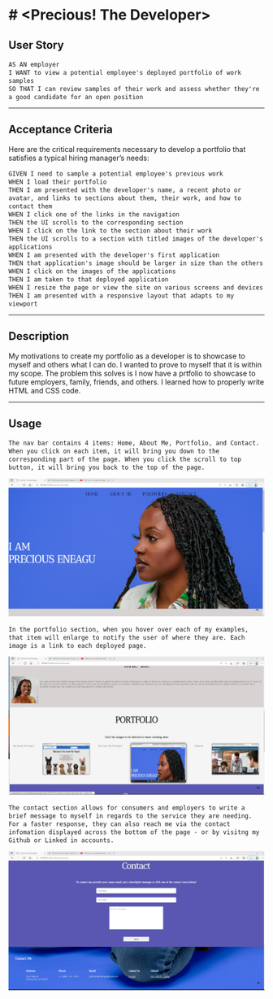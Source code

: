 # # <Precious! The Developer>
## User Story

```
AS AN employer
I WANT to view a potential employee's deployed portfolio of work samples
SO THAT I can review samples of their work and assess whether they're a good candidate for an open position
```

---

## Acceptance Criteria

Here are the critical requirements necessary to develop a portfolio that satisfies a typical hiring manager’s needs:

```
GIVEN I need to sample a potential employee's previous work
WHEN I load their portfolio
THEN I am presented with the developer's name, a recent photo or avatar, and links to sections about them, their work, and how to contact them
WHEN I click one of the links in the navigation
THEN the UI scrolls to the corresponding section
WHEN I click on the link to the section about their work
THEN the UI scrolls to a section with titled images of the developer's applications
WHEN I am presented with the developer's first application
THEN that application's image should be larger in size than the others
WHEN I click on the images of the applications
THEN I am taken to that deployed application
WHEN I resize the page or view the site on various screens and devices
THEN I am presented with a responsive layout that adapts to my viewport
```

---

## Description

My motivations to create my portfolio as a developer is to showcase to myself and others what I can do. I wanted to prove to myself that it is within my scope. The problem this solves is I now have a prtfolio to showcase to future employers, family, friends, and others. I learned how to properly write HTML and CSS code. 

---

## Usage


    The nav bar contains 4 items: Home, About Me, Portfolio, and Contact. When you click on each item, it will bring you down to the corresponding part of the page. When you click the scroll to top button, it will bring you back to the top of the page. 


![The Home page and Nav Bar](./assets/images/portpic1.png)

    In the portfolio section, when you hover over each of my examples, that item will enlarge to notify the user of where they are. Each image is a link to each deployed page. 
    
    
![My Portfolio](./assets/images/portpic2.png)

    The contact section allows for consumers and employers to write a brief message to myself in regards to the service they are needing. For a faster response, they can also reach me via the contact infomation displayed across the bottom of the page - or by visitng my Github or Linked in accounts. 

    
![Contact Me](./assets/images/portpic3.png)
    

